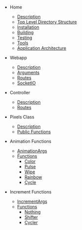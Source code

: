 <!-- docs/_sidebar.md -->

* Home

    * [Description](README.md#ws281x-led)
    * [Top Level Directory Structure](README.md#top-level-directory-structure)
    * [Installation](README.md#installation)
    * [Building](README.md#building)
    * [Testing](README.md#testing)
    * [Tools](README.md#tools)
    * [Application Architecture](README.md#application-architecture)

* Webapp
    * [Description](webapp/webapp.md)
    * [Arguments](webapp/webapp.md#command-line-arguments)
    * [Routes](webapp/webapp.md#routes)
    * [SocketIO](webapp/webapp#socketio-messages)

* Controller

    * [Description](controller/controller.md)
    * [Routes](controller/controller.md#routes)

* Pixels Class

    * [Description](animations/pixels.md)
    * [Public Functions](animations/pixels.md#Public-Functions)

* Animation Functions

    * [AnimationArgs](animations/animations.md#AnimationArgs)
    * [Functions](animations/animations.md#Functions)
        * [Color](animations/animations.md#Color)
        * [Pulse](animations/animations.md#Pulse)
        * [Wipe](animations/animations.md#Wipe)
        * [Rainbow](animations/animations.md#Rainbow)
        * [Cycle](animations/animations.md#Cycle)

* Increment Functions

    * [IncrementArgs](animations/incrementor.md#IncrementArgs)
    * [Functions](animations/incrementor.md#Functions)
        * [Nothing](animations/incrementor.md#Nothing)
        * [Shifter](animations/incrementor.md#Shifter)
        * [Cycler](animations/incrementor.md#Cycler)
